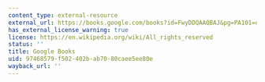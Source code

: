 ```yaml
---
content_type: external-resource
external_url: https://books.google.com/books?id=FwyDDQAAQBAJ&pg=PA101=onepage#v=onepage&q&f=false
has_external_license_warning: true
license: https://en.wikipedia.org/wiki/All_rights_reserved
status: ''
title: Google Books
uid: 97468579-f502-402b-ab70-80caee5ee80e
wayback_url: ''
---
```

